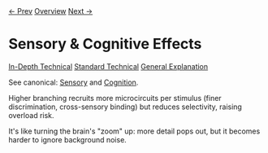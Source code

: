 <link rel="stylesheet" href="../assets/css/tabs.css">
<script src="../assets/js/tabstate.js"></script>

<div class="navline">
  <a data-nav href="./distributed-pathway-model.md">← Prev</a>
  <a data-nav href="../index.md">Overview</a>
  <a data-nav href="./stimming-reactive-loops.md">Next →</a>
</div>

# Sensory & Cognitive Effects

<div class="tabset">
  <div class="tab-choices">
    <a href="#" data-tab="tab-tech">In-Depth Technical</a>
    <a href="#" data-tab="tab-std">Standard Technical</a>
    <a href="#" data-tab="tab-gen">General Explanation</a>
  </div>

  <div id="tab-tech" class="tab-panel">
    <p class="note">
      See canonical: <a href="../higher-resolution-hypothesis.md#sensory-and-perceptual-consequences">Sensory</a> and
      <a href="../higher-resolution-hypothesis.md#cognitive-and-decision-making-consequences">Cognition</a>.
    </p>
  </div>

  <div id="tab-std" class="tab-panel">
    <p>Higher branching recruits more microcircuits per stimulus (finer discrimination, cross-sensory binding) but reduces selectivity, raising overload risk.</p>
  </div>

  <div id="tab-gen" class="tab-panel">
    <p>It's like turning the brain's "zoom" up: more detail pops out, but it becomes harder to ignore background noise.</p>
  </div>
</div>
